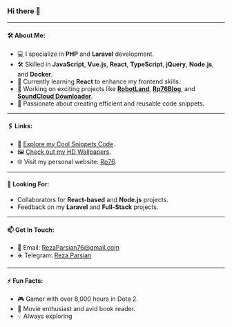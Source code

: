 ### Hi there 👋

---

#### 🛠 About Me:
- 💻 I specialize in **PHP** and **Laravel** development.
- 🛠 Skilled in **JavaScript**, **Vue.js**, **React**, **TypeScript**, **jQuery**, **Node.js**, and **Docker**.
- 🌱 Currently learning **React** to enhance my frontend skills.
- 🔭 Working on exciting projects like **[RobotLand](https://core.terminalads.com/)**, **[Rp76Blog](https://rp76.ir/)**, and **[SoundCloud Downloader](https://github.com/RezaParsian/SoundCloudDownloader)**.
- 🎯 Passionate about creating efficient and reusable code snippets.

---

#### 🖇 Links:
- 🧩 [Explore my Cool Snippets Code](https://github.com/RezaParsian/CoolSnippetsCode).
- 🖼 [Check out my HD Wallpapers](https://rezaparsian.github.io/HdWallpaper/).
- 🌐 Visit my personal website: [Rp76](https://rp76.ir).

---

#### 🤔 Looking For:
- Collaborators for **React-based** and **Node.js** projects.
- Feedback on my **Laravel** and **Full-Stack** projects.

---

#### 📫 Get In Touch:
- 📧 Email: [RezaParsian76@gmail.com](mailto:RezaParsian76@gmail.com)
- ✈️ Telegram: [Reza Parsian](https://t.me/Rp1376)

---

#### ⚡ Fun Facts:
- 🎮 Gamer with over 8,000 hours in Dota 2.
- 🎥 Movie enthusiast and avid book reader.
- 💡 Always exploring
